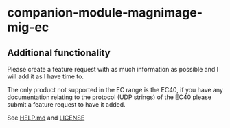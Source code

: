# companion-module-magnimage-mig-ec

## Additional functionality
Please create a feature request with as much information as possible and I will add it as I have time to.

The only product not supported in the EC range is the EC40, if you have any documentation relating to the protocol 
(UDP strings) of the EC40 please submit a feature request to have it added.

See [HELP.md](./companion/HELP.md) and [LICENSE](./LICENSE)
